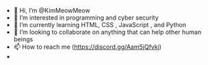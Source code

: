 - 👋 Hi, I’m @KimMeowMeow
- 👀 I’m interested in programming and cyber security
- 🌱 I’m currently learning HTML, CSS , JavaScript , and Python
- 💞️ I’m looking to collaborate on anything that can help other human beings 
- 📫 How to reach me (https://discord.gg/Aam5jQfvkj)
- 

<!---
KimMeowMeow/KimMeowMeow is a ✨ special ✨ repository because its `README.md` (this file) appears on your GitHub profile.
You can click the Preview link to take a look at your changes.
--->
